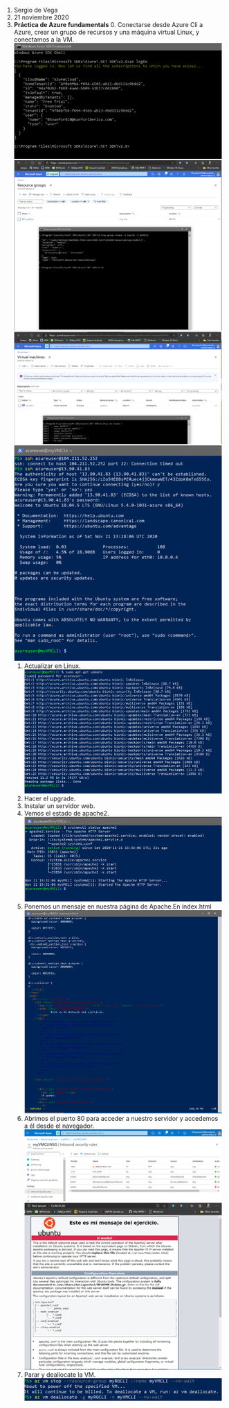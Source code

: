 1. Sergio de Vega
2. 21 noviembre 2020
3. **Práctica de Azure fundamentals**
   0. Conectarse desde Azure Cli a Azure, crear un grupo de recursos y una máquina virtual Linux, y conectamos a la VM.
   ![C1](images/C1.PNG)
   ![C2](images/C2.PNG)
   ![C3](images/C3.PNG)
   ![C4](images/C4.PNG)
   1. Actualizar en Linux.
   ![C5](images/C5.PNG)
   2. Hacer el upgrade.
   3. Instalar un servidor web.
   4. Vemos el estado de apache2.
   ![C6](images/C6.PNG)
   5. Ponemos un mensaje en nuestra página de Apache.En index.html
   ![C7](images/C7.PNG)
   6. Abrimos el puerto 80 para acceder a nuestro servidor y accedemos a él desde el navegador.
   ![C8](images/C8.PNG)
   ![C9](images/C9.PNG)
   7. Parar y deallocate la VM.
   ![C10](images/C10.PNG)
